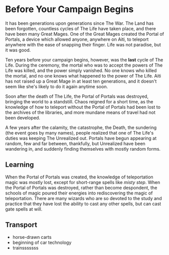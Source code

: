 # Before Your Campaign Begins

It has been generations upon generations since The War. The Land has been forgotten, countless cycles of The Life have taken place, and there have been many Great Mages. One of the Great Mages created the Portal of Portals, a device which allowed anyone, anywhere on Aiti, to teleport anywhere with the ease of snapping their finger. Life was not paradise, but it was good. 

Ten years before your campaign begins, however, was the **last** cycle of The Life. During the ceremony, the mortal who was to accept the powers of The Life was killed, and the power simply vanished. No one knows who killed the mortal, and no one knows what happened to the power of The Life. Aiti has not raised up a Great Mage in at least ten generations, and it doesn't seem like she's likely to do it again anytime soon.

Soon after the death of The Life, the Portal of Portals was destroyed, bringing the world to a standstill. Chaos reigned for a short time, as the knowledge of how to teleport without the Portal of Portals had been lost to the archives of the libraries, and more mundane means of travel had not been developed. 

A few years after the calamity, the catastrophe, the Death, the sundering (the event goes by many names), people realized that one of The Life's duties was keeping The Unrealized out. Portals have begun appearing at random, few and far between, thankfully, but Unrealized have been wandering in, and suddenly finding themselves with mostly random forms.

## Learning

When the Portal of Portals was created, the knowledge of teleportation magic was mostly lost, except for short-range spells like _misty step_. When the Portal of Portals was destroyed, rather than become despondent, the schools of magic poured their energies into rediscovering the magic of teleportation. There are many wizards who are so devoted to the study and practice that they have lost the ability to cast any other spells, but can cast gate spells at will.

## Transport

- horse-drawn carts
- beginning of car technology
- trainsssssss